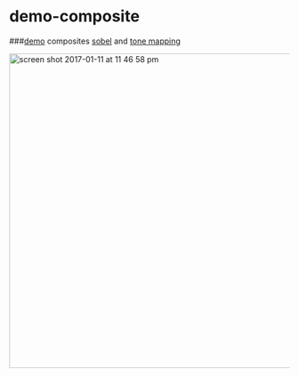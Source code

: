 # demo-composite

###[demo](https://ramshackle-jamathon.github.io/demo-composite/)
composites [sobel](https://github.com/Ramshackle-Jamathon/demo-sobel) and [tone mapping](https://github.com/Ramshackle-Jamathon/demo-funkyColors)

<img width="566" alt="screen shot 2017-01-11 at 11 46 58 pm" src="https://cloud.githubusercontent.com/assets/5943242/21877418/fa2f4432-d858-11e6-8206-ed16543d2db9.png">

